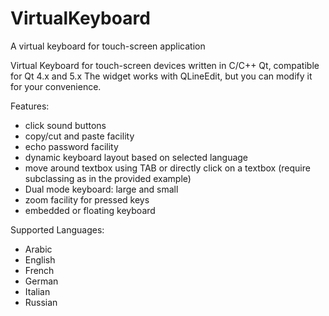 # VirtualKeyboard
A virtual keyboard for touch-screen application

Virtual Keyboard  for touch-screen devices written in C/C++ Qt, compatible for Qt 4.x and 5.x
The widget works with QLineEdit, but you can modify it for your convenience.

Features:
* click sound buttons
* copy/cut and paste facility
* echo password facility
* dynamic keyboard layout based on selected language
* move around textbox using TAB or directly click on a textbox (require subclassing as in the provided example)
* Dual mode keyboard: large and small
* zoom facility for pressed keys
* embedded or floating keyboard

Supported Languages:
* Arabic
* English
* French
* German
* Italian
* Russian

